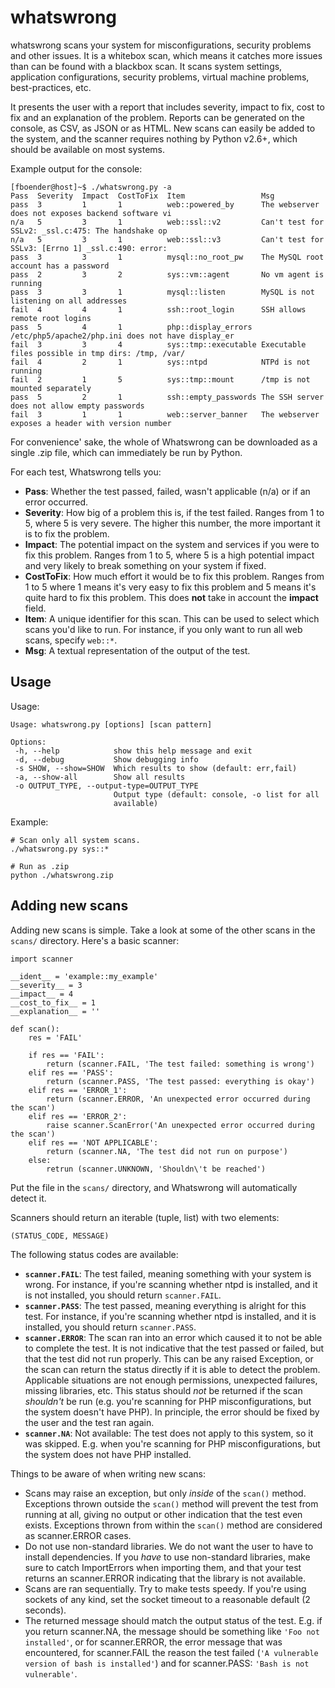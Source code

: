 whatswrong
==========

whatswrong scans your system for misconfigurations, security problems and other
issues. It is a whitebox scan, which means it catches more issues than can be
found with a blackbox scan. It scans system settings, application
configurations, security problems, virtual machine problems, best-practices,
etc. 

It presents the user with a report that includes severity, impact to fix, cost
to fix and an explanation of the problem. Reports can be generated on the
console, as CSV, as JSON or as HTML. New scans can easily be added to the
system, and the scanner requires nothing by Python v2.6+, which should be
available on most systems.

Example output for the console:

    [fboender@host]~$ ./whatswrong.py -a
    Pass  Severity  Impact  CostToFix  Item                 Msg
    pass  3         1       1          web::powered_by      The webserver does not exposes backend software vi
    n/a   5         3       1          web::ssl::v2         Can't test for SSLv2: _ssl.c:475: The handshake op
    n/a   5         3       1          web::ssl::v3         Can't test for SSLv3: [Errno 1] _ssl.c:490: error:
    pass  3         3       1          mysql::no_root_pw    The MySQL root account has a password
    pass  2         3       2          sys::vm::agent       No vm agent is running
    pass  3         3       1          mysql::listen        MySQL is not listening on all addresses
    fail  4         4       1          ssh::root_login      SSH allows remote root logins
    pass  5         4       1          php::display_errors  /etc/php5/apache2/php.ini does not have display_er
    fail  3         3       4          sys::tmp::executable Executable files possible in tmp dirs: /tmp, /var/
    fail  4         2       1          sys::ntpd            NTPd is not running
    fail  2         1       5          sys::tmp::mount      /tmp is not mounted separately
    pass  5         2       1          ssh::empty_passwords The SSH server does not allow empty passwords
    fail  3         1       1          web::server_banner   The webserver exposes a header with version number

For convenience' sake, the whole of Whatswrong can be downloaded as a single
.zip file, which can immediately be run by Python.

For each test, Whatswrong tells you:

* **Pass**: Whether the test passed, failed, wasn't applicable (n/a) or if an error occurred.
* **Severity**: How big of a problem this is, if the test failed. Ranges from 1
  to 5, where 5 is very severe. The higher this number, the more important it
  is to fix the problem.
* **Impact**: The potential impact on the system and services if you were to
  fix this problem. Ranges from 1 to 5, where 5 is a high potential impact and
  very likely to break something on your system if fixed.
* **CostToFix**: How much effort it would be to fix this problem. Ranges from 1
  to 5 where 1 means it's very easy to fix this problem and 5 means it's quite
  hard to fix this problem. This does **not** take in account the **impact**
  field.
* **Item**: A unique identifier for this scan. This can be used to select which
  scans you'd like to run. For instance, if you only want to run all web scans,
  specify `web::*`.
* **Msg**: A textual representation of the output of the test.


Usage
-----

Usage:

    Usage: whatswrong.py [options] [scan pattern]
   
    Options:
     -h, --help            show this help message and exit
     -d, --debug           Show debugging info
     -s SHOW, --show=SHOW  Which results to show (default: err,fail)
     -a, --show-all        Show all results
     -o OUTPUT_TYPE, --output-type=OUTPUT_TYPE
                           Output type (default: console, -o list for all
                           available)

Example:

    # Scan only all system scans.
    ./whatswrong.py sys::*

    # Run as .zip
    python ./whatswrong.zip


Adding new scans
----------------

Adding new scans is simple. Take a look at some of the other scans in the
`scans/` directory. Here's a basic scanner:

    import scanner

    __ident__ = 'example::my_example'
    __severity__ = 3
    __impact__ = 4
    __cost_to_fix__ = 1
    __explanation__ = ''

    def scan():
        res = 'FAIL'

        if res == 'FAIL':
            return (scanner.FAIL, 'The test failed: something is wrong')
        elif res == 'PASS':
            return (scanner.PASS, 'The test passed: everything is okay')
        elif res == 'ERROR_1':
            return (scanner.ERROR, 'An unexpected error occurred during the scan')
        elif res == 'ERROR_2':
            raise scanner.ScanError('An unexpected error occurred during the scan')
        elif res == 'NOT APPLICABLE':
            return (scanner.NA, 'The test did not run on purpose')
        else:
            retrun (scanner.UNKNOWN, 'Shouldn\'t be reached')

Put the file in the `scans/` directory, and Whatswrong will automatically detect it.

Scanners should return an iterable (tuple, list) with two elements:

    (STATUS_CODE, MESSAGE)

The following status codes are available:

* **`scanner.FAIL`**: The test failed, meaning something with your system is
  wrong. For instance, if you're scanning whether ntpd is installed, and it is
  not installed, you should return `scanner.FAIL`.
* **`scanner.PASS`**: The test passed, meaning everything is alright for this
  test. For instance, if you're scanning whether ntpd is installed, and it is
  installed, you should return `scanner.PASS`.
* **`scanner.ERROR`**: The scan ran into an error which caused it to not be
  able to complete the test. It is not indicative that the test passed or
  failed, but that the test did not run properly. This can be any raised
  Exception, or the scan can return the status directly if it is able to detect
  the problem. Applicable situations are not enough permissions, unexpected
  failures, missing libraries, etc. This status should *not* be returned if the
  scan *shouldn't* be run (e.g. you're scanning for PHP misconfigurations, but
  the system doesn't have PHP). In principle, the error should be fixed by the
  user and the test ran again.
* **`scanner.NA`**: Not available: The test does not apply to this system, so
  it was skipped. E.g. when you're scanning for PHP misconfigurations, but the
  system does not have PHP installed.


Things to be aware of when writing new scans:

* Scans may raise an exception, but only *inside* of the `scan()` method.
  Exceptions thrown outside the `scan()` method will prevent the test from
  running at all, giving no output or other indication that the test even
  exists. Exceptions thrown from within the `scan()` method are considered as
  scanner.ERROR cases.
* Do not use non-standard libraries. We do not want the user to have to install
  dependencies. If you *have* to use non-standard libraries, make sure to catch
  ImportErrors when importing them, and that your test returns an scanner.ERROR
  indicating that the library is not available.
* Scans are ran sequentially. Try to make tests speedy. If you're using sockets
  of any kind, set the socket timeout to a reasonable default (2 seconds).
* The returned message should match the output status of the test. E.g. if you
  return scanner.NA, the message should be something like `'Foo not
  installed'`, or for scanner.ERROR, the error message that was encountered,
  for scanner.FAIL the reason the test failed (`'A vulnerable version of bash is
  installed'`) and for scanner.PASS: `'Bash is not vulnerable'`.

